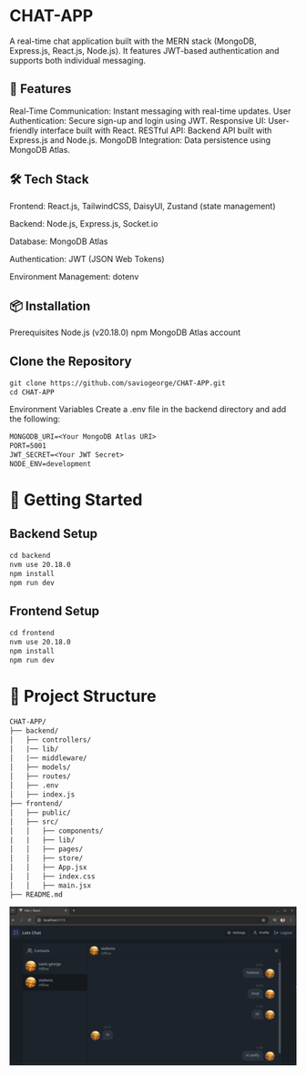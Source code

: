 
# CHAT-APP

A real-time chat application built with the MERN stack (MongoDB, Express.js, React.js, Node.js). It features JWT-based authentication and supports both individual messaging.​

## 🚀 Features
Real-Time Communication: Instant messaging with real-time updates.
User Authentication: Secure sign-up and login using JWT.
Responsive UI: User-friendly interface built with React.
RESTful API: Backend API built with Express.js and Node.js.
MongoDB Integration: Data persistence using MongoDB Atlas.​

## 🛠️ Tech Stack

Frontend: React.js, TailwindCSS, DaisyUI, Zustand (state management)

Backend: Node.js, Express.js, Socket.io

Database: MongoDB Atlas

Authentication: JWT (JSON Web Tokens)

Environment Management: dotenv​

## 📦 Installation
Prerequisites
Node.js (v20.18.0)
npm
MongoDB Atlas account​

## Clone the Repository
```
git clone https://github.com/saviogeorge/CHAT-APP.git
cd CHAT-APP
```

Environment Variables
Create a .env file in the backend directory and add the following:
```
MONGODB_URI=<Your MongoDB Atlas URI>
PORT=5001
JWT_SECRET=<Your JWT Secret>
NODE_ENV=development
```

# 🚀 Getting Started

## Backend Setup
```
cd backend
nvm use 20.18.0
npm install
npm run dev
```

## Frontend Setup
```
cd frontend
nvm use 20.18.0
npm install
npm run dev
```


# 📁 Project Structure
```
CHAT-APP/
├── backend/
│   ├── controllers/
│   |── lib/
│   |── middleware/
│   ├── models/
│   ├── routes/
│   ├── .env
│   ├── index.js
├── frontend/
│   ├── public/
│   ├── src/
│   │   ├── components/
|   |   ├── lib/
│   │   ├── pages/
│   │   ├── store/
│   │   ├── App.jsx
│   │   ├── index.css
│   │   ├── main.jsx
├── README.md
```
![snapshot](https://github.com/saviogeorge/CHAT-APP/blob/main/frontend/public/Screenshot%20from%202025-04-06%2012-50-28.png)



